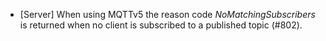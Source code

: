 * [Server] When using MQTTv5 the reason code _NoMatchingSubscribers_ is returned when no client is subscribed to a published topic (#802).